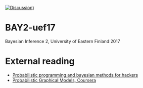 [![Discussion](../master/img/chat.tiff?raw=true))](https://github.com/trungnt13/BAY2-uef17/issues)

# BAY2-uef17
Bayesian Inference 2, University of Eastern Finland 2017

# External reading

* [Probabilistic programming and bayesian methods for hackers](http://camdavidsonpilon.github.io/Probabilistic-Programming-and-Bayesian-Methods-for-Hackers/)
* [Probabilistic Graphical Models, Coursera](https://www.coursera.org/specializations/probabilistic-graphical-models)